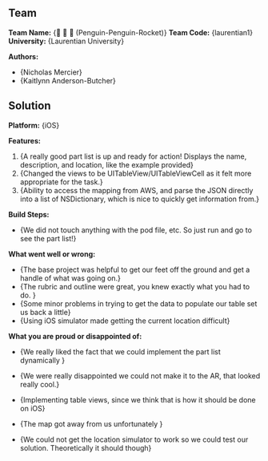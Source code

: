 ## Team

**Team Name:** {🐧 🐧 🚀 (Penguin-Penguin-Rocket)}
**Team Code:** {laurentian1}
**University:** {Laurentian University}

**Authors:**
- {Nicholas Mercier}
- {Kaitlynn Anderson-Butcher}

## Solution

**Platform:** {iOS}

**Features:**
1. {A really good part list is up and ready for action! Displays the name, description, and location, like the example provided}
2. {Changed the views to be UITableView/UITableViewCell as it felt more appropriate for the task.}
3. {Ability to access the mapping from AWS, and parse the JSON directly into a list of NSDictionary, which is nice to quickly get information from.}

**Build Steps:**
- {We did not touch anything with the pod file, etc. So just run and go to see the part list!}

**What went well or wrong:**
- {The base project was helpful to get our feet off the ground and get a handle of what was going on.}
- {The rubric and outline were great, you knew exactly what you had to do. }
- {Some minor problems in trying to get the data to populate our table set us back a little}
- {Using iOS simulator made getting the current location difficult}

**What you are proud or disappointed of:**
- {We really liked the fact that we could implement the part list dynamically }
- {We were really disappointed we could not make it to the AR, that looked really cool.}
- {Implementing table views, since we think that is how it should be done on iOS}

- {The map got away from us unfortunately }
- {We could not get the location simulator to work so we could test our solution. Theoretically it should though}
